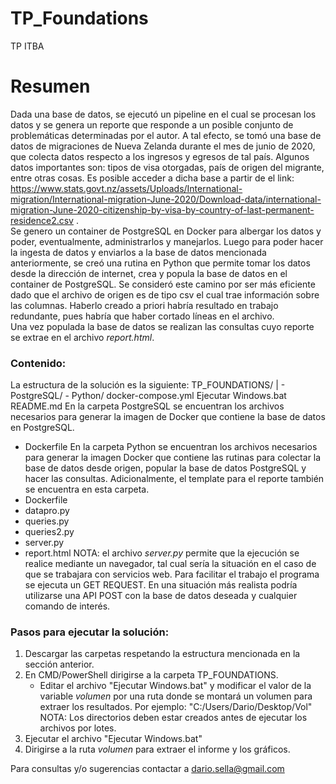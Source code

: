 # TP_Foundations
TP ITBA

# Resumen
Dada una base de datos, se ejecutó un pipeline en el cual se procesan los datos y se genera un reporte que responde a un posible conjunto de problemáticas determinadas por el autor.
A tal efecto, se tomó una base de datos de migraciones de Nueva Zelanda durante el mes de junio de 2020, que colecta datos respecto a los ingresos y egresos de tal país. Algunos datos importantes son: tipos de visa otorgadas, país de origen del migrante, entre otras cosas. Es posible acceder a dicha base a partir de el link:
https://www.stats.govt.nz/assets/Uploads/International-migration/International-migration-June-2020/Download-data/international-migration-June-2020-citizenship-by-visa-by-country-of-last-permanent-residence2.csv .<br/>
Se genero un container de PostgreSQL en Docker para albergar los datos y poder, eventualmente, administrarlos y manejarlos. Luego para poder hacer la ingesta de datos y enviarlos a la base de datos mencionada anteriormente, se creó una rutina en Python que permite tomar los datos desde la dirección de internet, crea y popula la base de datos en el container de PostgreSQL. Se consideró este camino por ser más eficiente dado que el archivo de origen es de tipo csv el cual trae información sobre las columnas. Haberlo creado a priori habría resultado en trabajo redundante, pues habría que haber cortado líneas en el archivo.<br/>
Una vez populada la base de datos se realizan las consultas cuyo reporte se extrae en el archivo _report.html_.

### Contenido:
La estructura de la solución es la siguiente:
            TP_FOUNDATIONS/
            |
             - PostgreSQL/
             - Python/
            docker-compose.yml
            Ejecutar Windows.bat
            README.md
En la carpeta PostgreSQL se encuentran los archivos necesarios para generar la imagen de Docker que contiene la base de datos en PostgreSQL.
* Dockerfile
En la carpeta Python se encuentran los archivos necesarios para generar la imagen Docker que contiene las rutinas para colectar la base de datos desde origen, popular la base de datos PostgreSQL y hacer las consultas. Adicionalmente, el template para el reporte también se encuentra en esta carpeta.
* Dockerfile
* datapro.py
* queries.py
* queries2.py
* server.py
* report.html
NOTA: el archivo _server.py_ permite que la ejecución se realice mediante un navegador, tal cual sería la situación en el caso de que se trabajara con servicios web. Para facilitar el trabajo el programa se ejecuta un GET REQUEST. En una situación más realista podría utilizarse una API POST con la base de datos deseada y cualquier comando de interés.    

### Pasos para ejecutar la solución:

1. Descargar las carpetas respetando la estructura mencionada en la sección anterior.
2. En CMD/PowerShell dirigirse a la carpeta TP_FOUNDATIONS.
    * Editar el archivo "Ejecutar Windows.bat" y modificar el valor de la variable _volumen_ por una ruta donde se montará un volumen para extraer los resultados. Por ejemplo: "C:/Users/Dario/Desktop/Vol"
    NOTA: Los directorios deben estar creados antes de ejecutar los archivos por lotes.
3. Ejecutar el archivo "Ejecutar Windows.bat"
4. Dirigirse a la ruta _volumen_ para extraer el informe y los gráficos.

Para consultas y/o sugerencias contactar a dario.sella@gmail.com